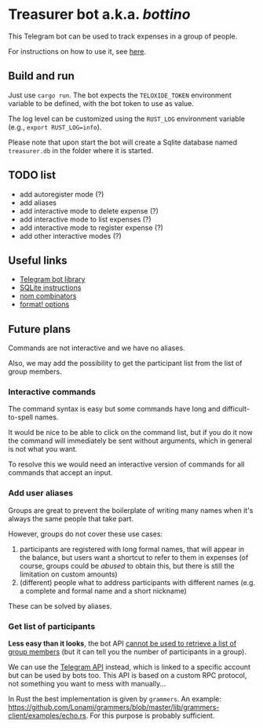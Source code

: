 # Treasurer bot a.k.a. *bottino*

This Telegram bot can be used to track expenses in a group of people.

For instructions on how to use it, see [here](INSTRUCTIONS.md).

## Build and run

Just use `cargo run`. The bot expects the `TELOXIDE_TOKEN` environment variable to be defined, with
the bot token to use as value.

The log level can be customized using the `RUST_LOG` environment variable (e.g., `export
RUST_LOG=info`).

Please note that upon start the bot will create a Sqlite database named `treasurer.db` in the folder
where it is started.

## TODO list

- add autoregister mode (?)
- add aliases
- add interactive mode to delete expense (?)
- add interactive mode to list expenses (?)
- add interactive mode to register expense (?)
- add other interactive modes (?)

## Useful links

- [Telegram bot library](https://crates.io/crates/teloxide)
- [SQLite instructions](https://rust-lang-nursery.github.io/rust-cookbook/database/sqlite.html)
- [nom combinators](https://github.com/Geal/nom/blob/main/doc/choosing_a_combinator.md)
- [format! options](https://doc.rust-lang.org/std/fmt/)

## Future plans

Commands are not interactive and we have no aliases.

Also, we may add the possibility to get the participant list from the list of group members.

### Interactive commands

The command syntax is easy but some commands have long and difficult-to-spell names.

It would be nice to be able to click on the command list, but if you do it now the command will
immediately be sent without arguments, which in general is not what you want.

To resolve this we would need an interactive version of commands for all commands that accept an
input.

### Add user aliases

Groups are great to prevent the boilerplate of writing many names when it's always the same people
that take part.

However, groups do not cover these use cases:

1. participants are registered with long formal names, that will appear in the balance, but users
   want a shortcut to refer to them in expenses (of course, groups could be *abused* to obtain this,
   but there is still the limitation on custom amounts)
2. (different) people what to address participants with different names (e.g. a complete and formal
   name and a short nickname)

These can be solved by aliases.

### Get list of participants

**Less easy than it looks**, the bot API [cannot be used to retrieve a list of group
members](https://stackoverflow.com/questions/33844290/how-to-get-telegram-channel-users-list-with-telegram-bot-api)
(but it can tell you the number of participants in a group).

We can use the [Telegram API](https://core.telegram.org/#telegram-api) instead, which is linked to a
specific account but can be used by bots too. This API is based on a custom RPC protocol, not
something you want to mess with manually...

In Rust the best implementation is given by `grammers`. An example:
https://github.com/Lonami/grammers/blob/master/lib/grammers-client/examples/echo.rs. For this
purpose is probably sufficient.
